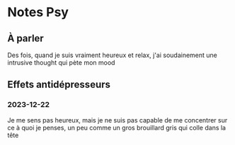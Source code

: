 # Notes Psy

## À parler

Des fois, quand je suis vraiment heureux et relax, j'ai soudainement une intrusive thought qui pète mon mood

## Effets antidépresseurs

### 2023-12-22
Je me sens pas heureux, mais je ne suis pas capable de me concentrer sur ce à quoi je penses, un peu comme un gros brouillard gris qui colle dans la tête 
